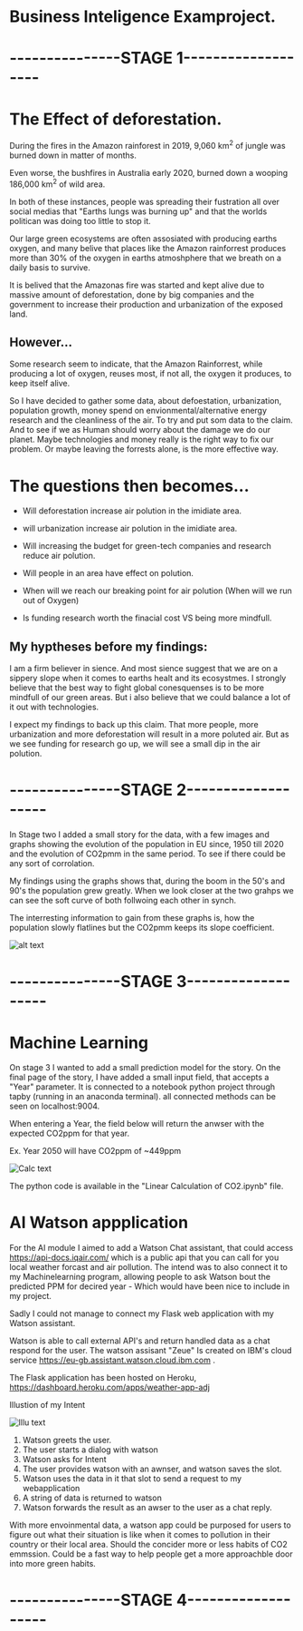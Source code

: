 # Business Inteligence Examproject.

# ---------------STAGE 1-------------------

# The Effect of deforestation.


During the fires in the Amazon rainforest in 2019, 9,060 km<sup>2</sup> of jungle was burned down in matter of months.

Even worse, the bushfires in Australia early 2020, burned down a wooping 186,000 km<sup>2</sup> of wild area.

In both of these instances, people was spreading their fustration all over social medias that "Earths lungs was burning up" and that the worlds politican was doing too little to stop it. 

Our large green ecosystems are often assosiated with producing earths oxygen, and many belive that places like the Amazon rainforrest produces more than 30% of the oxygen in earths atmoshphere that we breath on a daily basis to survive. 

It is belived that the Amazonas fire was started and kept alive due to massive amount of deforestation, done by big companies and the government to increase their production and urbanization of the exposed land.


## However...
Some research seem to indicate, that the Amazon Rainforrest, while producing a lot of oxygen, reuses most, if not all, the oxygen it produces, to keep itself alive. 

So I have decided to gather some data, about defoestation, urbanization, population growth, money spend on envionmental/alternative energy research and the cleanliness of the air. To try and put som data to the claim. And to see if we as Human should worry about the damage we do our planet. Maybe technologies and money really is the right way to fix our problem. Or maybe leaving the forrests alone, is the more effective way. 


# The questions then becomes...

- Will deforestation increase air polution in the imidiate area.

- will urbanization increase air polution in the imidiate area.

- Will increasing the budget for green-tech companies and research reduce air polution.

- Will people in an area have effect on polution.

- When will we reach our breaking point for air polution (When will we run out of Oxygen)

- Is funding research worth the finacial cost VS being more mindfull.


## My hyptheses before my findings:

I am a firm believer in sience. And most sience suggest that we are on a sippery slope when it comes to earths healt and its ecosystmes. I strongly believe that the best way to fight global conesquenses is to be more mindfull of our green areas. But i also believe that we could balance a lot of it out with technologies. 

I expect my findings to back up this claim. That more people, more urbanization and more deforestation will result in a more poluted air. But as we see funding for research go up, we will see a small dip in the air polution. 


# ---------------STAGE 2-------------------
In Stage two I added a small story for the data, with a few images and graphs showing the evolution of the population in EU since, 1950 till 2020 and the evolution of CO2pmm in the same period. To see if there could be any sort of corrolation. 

My findings using the graphs shows that, during the boom in the 50's and 90's the population grew greatly. When we look closer at the two grahps we can see the soft curve of both follwoing each other in synch. 

The interresting information to gain from these graphs is, how the population slowly flatlines but the CO2pmm keeps its slope coefficient. 

![alt text](FullGrapph.png)

# ---------------STAGE 3-------------------

# Machine Learning

On stage 3 I wanted to add a small prediction model for the story. On the final page of the story, I have added a small input field, that accepts a "Year" parameter. It is connected to a notebook python project through tapby (running in an anaconda terminal).
all connected methods can be seen on localhost:9004.

When entering a Year, the field below will return the anwser with the expected CO2ppm for that year. 


Ex. Year 2050 will have CO2ppm of ~449ppm

![Calc text](Imageofcalculator.PNG)

The python code is available in the "Linear Calculation of CO2.ipynb" file.

# AI Watson appplication

For the AI module I aimed to add a Watson Chat assistant, that could access https://api-docs.iqair.com/ which is a public api that you can call for you local weather forcast and air pollution. The intend was to also connect it to my Machinelearning program, allowing people to ask Watson bout the predicted PPM for decired year - Which would have been nice to include in my project. 

Sadly I could not manage to connect my Flask web application with my Watson assistant. 

Watson is able to call external API's and return handled data as a chat respond for the user. 
The watson assisant "Zeue" Is created on IBM's cloud service https://eu-gb.assistant.watson.cloud.ibm.com .

The Flask application has been hosted on Heroku, https://dashboard.heroku.com/apps/weather-app-adj

Illustion of my Intent 

![Illu text](Watson-App-illu.png) 
1. Watson greets the user.
2. The user starts a dialog with watson
3. Watson asks for Intent
4. The user provides watson with an awnser, and watson saves the slot.
5. Watson uses the data in it that slot to send a request to my webapplication
6. A string of data is returned to watson
7. Watson forwards the result as an awser to the user as a chat reply.

With more envoinmental data, a watson app could be purposed for users to figure out what their situation is like when it comes to pollution in their country or their local area. Should the concider more or less habits of CO2 emmssion. Could be a fast way to help people get a more approachble door into more green habits. 

# ---------------STAGE 4-------------------


